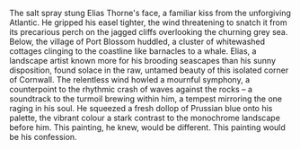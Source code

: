 The salt spray stung Elias Thorne's face, a familiar kiss from the unforgiving Atlantic.  He gripped his easel tighter, the wind threatening to snatch it from its precarious perch on the jagged cliffs overlooking the churning grey sea.  Below, the village of Port Blossom huddled, a cluster of whitewashed cottages clinging to the coastline like barnacles to a whale.  Elias, a landscape artist known more for his brooding seascapes than his sunny disposition, found solace in the raw, untamed beauty of this isolated corner of Cornwall.  The relentless wind howled a mournful symphony, a counterpoint to the rhythmic crash of waves against the rocks – a soundtrack to the turmoil brewing within him, a tempest mirroring the one raging in his soul.  He squeezed a fresh dollop of Prussian blue onto his palette, the vibrant colour a stark contrast to the monochrome landscape before him.  This painting, he knew, would be different.  This painting would be his confession.
